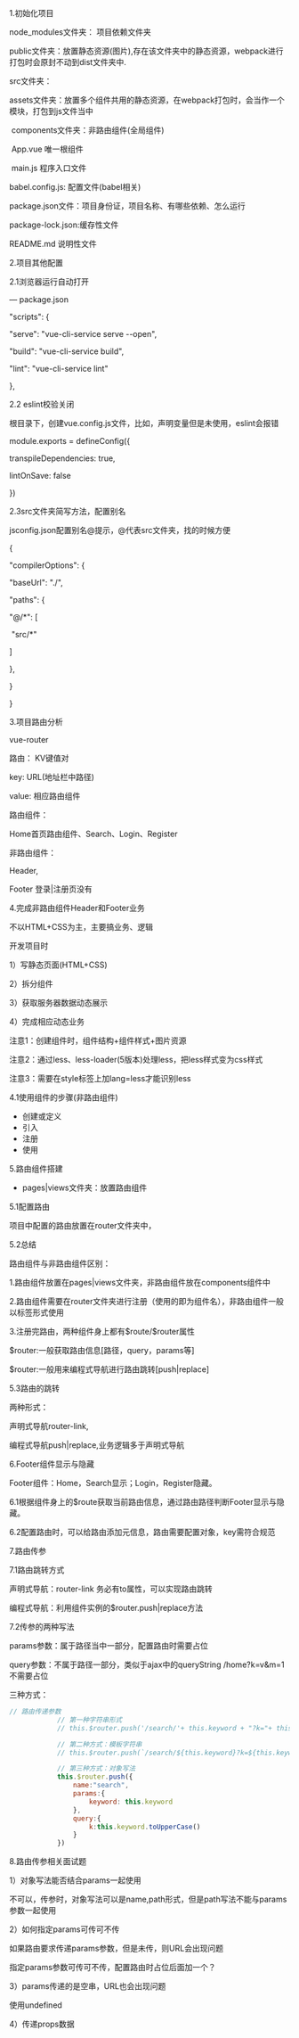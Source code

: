 1.初始化项目

node_modules文件夹： 项目依赖文件夹

public文件夹：放置静态资源(图片),存在该文件夹中的静态资源，webpack进行打包时会原封不动到dist文件夹中.

src文件夹：

​	assets文件夹：放置多个组件共用的静态资源，在webpack打包时，会当作一个模块，打包到js文件当中

​	components文件夹：非路由组件(全局组件)

​	App.vue 唯一根组件

​	main.js	程序入口文件

babel.config.js: 配置文件(babel相关)

package.json文件：项目身份证，项目名称、有哪些依赖、怎么运行

package-lock.json:缓存性文件

README.md	说明性文件



2.项目其他配置

2.1浏览器运行自动打开

— package.json

"scripts": {

  "serve": "vue-cli-service serve --open",

  "build": "vue-cli-service build",

  "lint": "vue-cli-service lint"

 },

2.2 eslint校验关闭

根目录下，创建vue.config.js文件，比如，声明变量但是未使用，eslint会报错

module.exports = defineConfig({

 transpileDependencies: true,

 lintOnSave: false

})

2.3src文件夹简写方法，配置别名

jsconfig.json配置别名@提示，@代表src文件夹，找的时候方便

{

 "compilerOptions": {

  "baseUrl": "./",

  "paths": {

   "@/*": [

​    "src/*"

   ]

  },

}

}



3.项目路由分析

vue-router

路由： KV键值对

key: URL(地址栏中路径)

value: 相应路由组件



路由组件：

Home首页路由组件、Search、Login、Register



非路由组件：

Header,

Footer	登录|注册页没有



4.完成非路由组件Header和Footer业务

不以HTML+CSS为主，主要搞业务、逻辑

开发项目时

1）写静态页面(HTML+CSS)

2）拆分组件

3）获取服务器数据动态展示

4）完成相应动态业务



注意1：创建组件时，组件结构+组件样式+图片资源

注意2：通过less、less-loader(5版本)处理less，把less样式变为css样式

注意3：需要在style标签上加lang=less才能识别less



4.1使用组件的步骤(非路由组件)

- 创建或定义
- 引入
- 注册
- 使用

5.路由组件搭建

- pages|views文件夹：放置路由组件

  

5.1配置路由

项目中配置的路由放置在router文件夹中，



5.2总结

路由组件与非路由组件区别：

1.路由组件放置在pages|views文件夹，非路由组件放在components组件中

2.路由组件需要在router文件夹进行注册（使用的即为组件名），非路由组件一般以标签形式使用

3.注册完路由，两种组件身上都有\$route/\$router属性



$router:一般获取路由信息[路径，query，params等]

$router:一般用来编程式导航进行路由跳转[push|replace]



5.3路由的跳转

两种形式：

声明式导航router-link,

编程式导航push|replace,业务逻辑多于声明式导航



6.Footer组件显示与隐藏

Footer组件：Home，Search显示；Login，Register隐藏。

6.1根据组件身上的$route获取当前路由信息，通过路由路径判断Footer显示与隐藏。

6.2配置路由时，可以给路由添加元信息，路由需要配置对象，key需符合规范



7.路由传参

7.1路由跳转方式

声明式导航：router-link	务必有to属性，可以实现路由跳转

编程式导航：利用组件实例的$router.push|replace方法

7.2传参的两种写法

params参数：属于路径当中一部分，配置路由时需要占位

query参数：不属于路径一部分，类似于ajax中的queryString /home?k=v&m=1 不需要占位

三种方式：

```js
// 路由传递参数
            // 第一种字符串形式
            // this.$router.push('/search/'+ this.keyword + "?k="+ this.keyword.toUpperCase())

            // 第二种方式：模板字符串
            // this.$router.push(`/search/${this.keyword}?k=${this.keyword.toUpperCase()}`)

            // 第三种方式：对象写法
            this.$router.push({
                name:"search",
                params:{
                    keyword: this.keyword
                }, 
                query:{
                    k:this.keyword.toUpperCase()
                }
            })
```



8.路由传参相关面试题

1）对象写法能否结合params一起使用

不可以，传参时，对象写法可以是name,path形式，但是path写法不能与params参数一起使用

2）如何指定params可传可不传

如果路由要求传递params参数，但是未传，则URL会出现问题

指定params参数可传可不传，配置路由时占位后面加一个？

3）params传递的是空串，URL也会出现问题

使用undefined

4）传递props数据